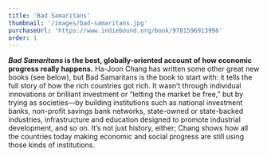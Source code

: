 ```yaml
---
title: 'Bad Samaritans'
thumbnail: '/images/bad-samaritans.jpg'
purchaseUrl: 'https://www.indiebound.org/book/9781596913998'
order: 1
---
```


***Bad Samaritans* is the best, globally-oriented account of how economic progress really happens.** Ha-Joon Chang has written some other great new books (see below), but Bad Samaritans is the book to start with: it tells the full story of how the rich countries got rich. It wasn’t through individual innovations or brilliant investment or “letting the market be free,” but by trying as societies—by building institutions such as national investment banks, non-profit savings bank networks, state-owned or state-backed industries, infrastructure and education designed to promote industrial development, and so on. It’s not just history, either; Chang shows how all the countries today making economic and social progress are still using those kinds of institutions.